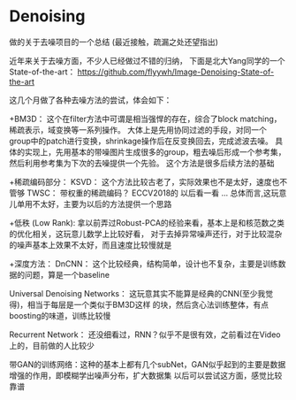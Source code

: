 # Denoising
做的关于去噪项目的一个总结 (最近接触，疏漏之处还望指出)

近年来关于去噪方面，不少人已经做过不错的归纳，
下面是北大Yang同学的一个State-of-the-art：
https://github.com/flyywh/Image-Denoising-State-of-the-art

这几个月做了各种去噪方法的尝试，体会如下：

+BM3D：
这个在filter方法中可谓是相当强悍的存在，综合了block matching， 稀疏表示，域变换等一系列操作。
大体上是先用协同过滤的手段，对同一个group中的patch进行变换，shrinkage操作后在反变换回去，完成滤波去噪。
具体的实现上，先用基本的带噪图片生成很多的group，粗去噪后形成一个参考集，然后利用参考集为下次的去噪提供一个先验。
这个方法是很多后续方法的基础

+稀疏编码部分：
KSVD： 这个方法比较古老了，实际效果也不是太好，速度也不管够
TWSC： 带权重的稀疏编码？ ECCV2018的 以后看一看
...
总体而言,这玩意儿单用不太好，主要为以后的方法提供一个思路

+低秩 (Low Rank):
拿以前弄过Robust-PCA的经验来看，基本上是和核范数之类的优化相关，这玩意儿数学上比较好看，
对于去掉异常噪声还行，对于比较混杂的噪声基本上效果不太好，而且速度比较慢就是

+深度方法：
DnCNN： 这个比较经典，结构简单，设计也不复杂，主要是训练数据的问题，算是一个baseline

Universal Denoising Networks： 这玩意其实不能算是经典的CNN(至少我觉得)，相当于每层是一个类似于BM3D这样
的块，然后贪心法训练整体，有点boosting的味道，训练比较慢

Recurrent Network： 还没细看过，RNN？似乎不是很有效，之前看过在Video上的，目前做的人比较少

带GAN的训练网络：这种的基本上都有几个subNet，GAN似乎起到的主要是数据增强的作用，即模糊学出噪声分布，扩大数据集
以后可以尝试这方面，感觉比较靠谱


